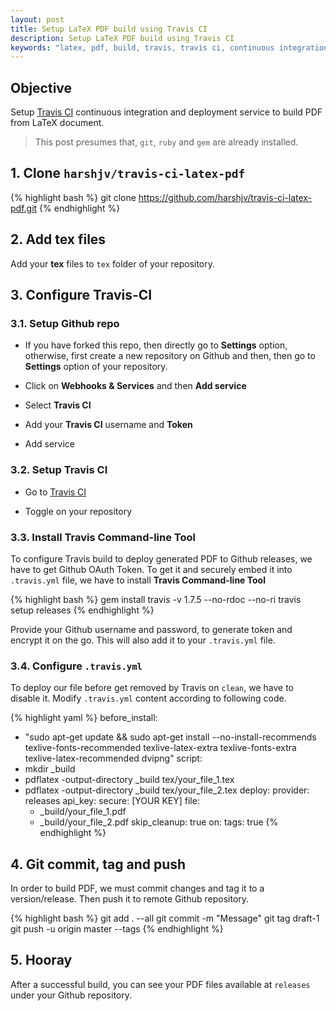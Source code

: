 ```yaml
---
layout: post
title: Setup LaTeX PDF build using Travis CI
description: Setup LaTeX PDF build using Travis CI
keywords: "latex, pdf, build, travis, travis ci, continuous integration, continuous deployment, git, linux, ubuntu, osx, os x, mac, windows"
---
```


## Objective

Setup [Travis CI](https://travis-ci.org) continuous integration and deployment service to build PDF from LaTeX document.

> This post presumes that, `git`, `ruby` and `gem` are already installed.

## 1. Clone `harshjv/travis-ci-latex-pdf`

{% highlight bash %}
git clone https://github.com/harshjv/travis-ci-latex-pdf.git
{% endhighlight %}


## 2. Add tex files

Add your **tex** files to `tex` folder of your repository.


## 3. Configure Travis-CI


### 3.1. Setup Github repo

* If you have forked this repo, then directly go to **Settings** option, otherwise, first create a new repository on Github and then, then go to **Settings** option of your repository.

* Click on **Webhooks & Services** and then **Add service**

* Select **Travis CI**

* Add your **Travis CI** username and **Token**

* Add service


### 3.2. Setup Travis CI

* Go to [Travis CI](https://travis-ci.org)

* Toggle on your repository


### 3.3. Install Travis Command-line Tool


To configure Travis build to deploy generated PDF to Github releases, we have to get Github OAuth Token. To get it and securely embed it into `.travis.yml` file, we have to install **Travis Command-line Tool**

{% highlight bash %}
gem install travis -v 1.7.5 --no-rdoc --no-ri
travis setup releases
{% endhighlight %}

Provide your Github username and password, to generate token and encrypt it on the go. This will also add it to your `.travis.yml` file.


### 3.4. Configure `.travis.yml`

To deploy our file before get removed by Travis on `clean`, we have to disable it. Modify `.travis.yml` content according to following code.

{% highlight yaml %}
before_install:
- "sudo apt-get update && sudo apt-get install --no-install-recommends texlive-fonts-recommended texlive-latex-extra texlive-fonts-extra texlive-latex-recommended dvipng"
script:
- mkdir _build
- pdflatex -output-directory _build tex/your_file_1.tex
- pdflatex -output-directory _build tex/your_file_2.tex
deploy:
  provider: releases
  api_key:
    secure: [YOUR KEY]
  file:
  - _build/your_file_1.pdf
  - _build/your_file_2.pdf
  skip_cleanup: true
  on:
    tags: true
{% endhighlight %}

## 4. Git commit, tag and push

In order to build PDF, we must commit changes and tag it to a version/release. Then push it to remote Github repository.

{% highlight bash %}
git add . --all
git commit -m "Message"
git tag draft-1
git push -u origin master --tags
{% endhighlight %}

## 5. Hooray

After a successful build, you can see your PDF files available at `releases` under your Github repository.
